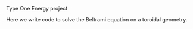 Type One Energy project

Here we write code to solve the Beltrami equation on a toroidal geometry. 
